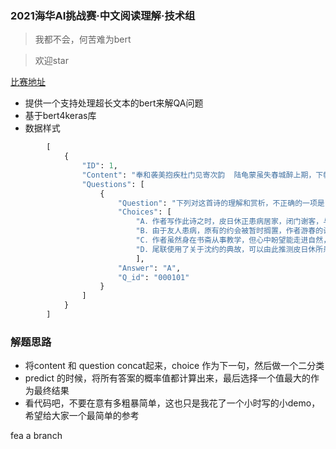 ### 2021海华AI挑战赛·中文阅读理解·技术组
> 我都不会，何苦难为bert

> 欢迎star

[比赛地址](https://www.biendata.xyz/competition/haihua_2021/)
+ 提供一个支持处理超长文本的bert来解QA问题
+ 基于bert4keras库
+ 数据样式
```python
        [
            {
                "ID": 1,
                "Content": "奉和袭美抱疾杜门见寄次韵  陆龟蒙虽失春城醉上期，下帷裁遍未裁诗。因吟郢岸百亩蕙，欲采商崖三秀芝。栖野鹤笼宽使织，施山僧饭别教炊。但医沈约重瞳健，不怕江花不满枝。",
                "Questions": [
                    {
                        "Question": "下列对这首诗的理解和赏析，不正确的一项是",
                        "Choices": [
                            "A．作者写作此诗之时，皮日休正患病居家，闭门谢客，与外界不通音讯。",
                            "B．由于友人患病，原有的约会被暂时搁置，作者游春的诗篇也未能写出。",
                            "C．作者虽然身在书斋从事教学，但心中盼望能走进自然，领略美好春光。",
                            "D．尾联使用了关于沈约的典故，可以由此推测皮日休所患的疾病是目疾。"
                            ],
                        "Answer": "A",
                        "Q_id": "000101"
                    }
                ]
            }
        ]
```

### 解题思路
+ 将content 和 question concat起来，choice 作为下一句，然后做一个二分类
+ predict 的时候，将所有答案的概率值都计算出来，最后选择一个值最大的作为最终结果
+ 看代码吧，不要在意有多粗暴简单，这也只是我花了一个小时写的小demo，希望给大家一个最简单的参考

fea a branch

